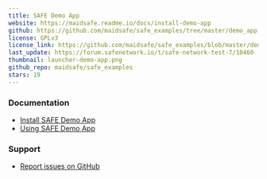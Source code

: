```yaml
---
title: SAFE Demo App
website: https://maidsafe.readme.io/docs/install-demo-app
github: https://github.com/maidsafe/safe_examples/tree/master/demo_app
license: GPLv3
license_link: https://github.com/maidsafe/safe_examples/blob/master/demo_app/COPYING
last_update: https://forum.safenetwork.io/t/safe-network-test-7/10460
thumbnail: launcher-demo-app.png
github_repo: maidsafe/safe_examples
stars: 19
---
```


### Documentation

* [Install SAFE Demo App](https://maidsafe.readme.io/docs/install-demo-app)
* [Using SAFE Demo App](https://maidsafe.readme.io/docs/demo-app)

### Support

* [Report issues on GitHub](https://github.com/maidsafe/safe_examples/issues)
